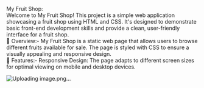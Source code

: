 My Fruit Shop:
<br>
Welcome to My Fruit Shop! This project is a simple web application showcasing a fruit shop using HTML and CSS.
It's designed to demonstrate basic front-end development skills and provide a clean, user-friendly interface for a fruit shop.
<br>
📜 Overview:-
My Fruit Shop is a static web page that allows users to browse different fruits available for sale. The page is styled with CSS to ensure a visually appealing and responsive design.
<br>
🎨 Features:-
Responsive Design: The page adapts to different screen sizes for optimal viewing on mobile and desktop devices.


![Uploading image.png…]()
